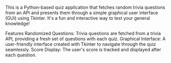 This is a Python-based quiz application that fetches random trivia questions from an API and presents them through a simple graphical user interface (GUI) using Tkinter. It's a fun and interactive way to test your general knowledge!

Features
Randomized Questions: Trivia questions are fetched from a trivia API, providing a fresh set of questions with each quiz.
Graphical Interface: A user-friendly interface created with Tkinter to navigate through the quiz seamlessly.
Score Display: The user's score is tracked and displayed after each question.
